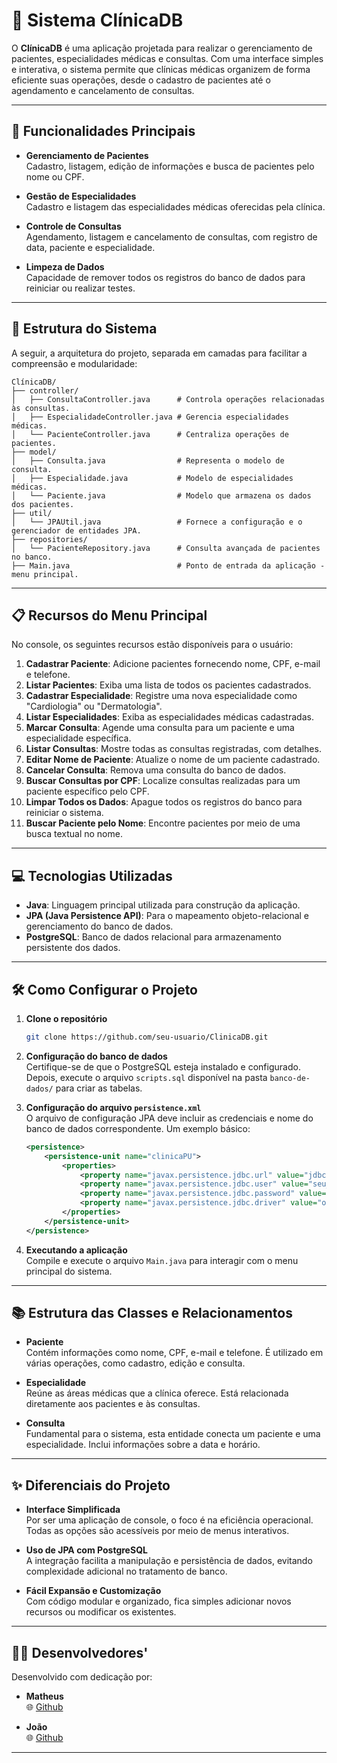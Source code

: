 # 🏥 Sistema ClínicaDB

O **ClínicaDB** é uma aplicação projetada para realizar o gerenciamento de pacientes, especialidades médicas e consultas. Com uma interface simples e interativa, o sistema permite que clínicas médicas organizem de forma eficiente suas operações, desde o cadastro de pacientes até o agendamento e cancelamento de consultas.

---

## 🚀 Funcionalidades Principais

- **Gerenciamento de Pacientes**  
  Cadastro, listagem, edição de informações e busca de pacientes pelo nome ou CPF.

- **Gestão de Especialidades**  
  Cadastro e listagem das especialidades médicas oferecidas pela clínica.

- **Controle de Consultas**  
  Agendamento, listagem e cancelamento de consultas, com registro de data, paciente e especialidade.

- **Limpeza de Dados**  
  Capacidade de remover todos os registros do banco de dados para reiniciar ou realizar testes.

---

## 🔑 Estrutura do Sistema

A seguir, a arquitetura do projeto, separada em camadas para facilitar a compreensão e modularidade:

```plaintext
ClínicaDB/
├── controller/
│   ├── ConsultaController.java      # Controla operações relacionadas às consultas.
│   ├── EspecialidadeController.java # Gerencia especialidades médicas.
│   └── PacienteController.java      # Centraliza operações de pacientes.
├── model/
│   ├── Consulta.java                # Representa o modelo de consulta.
│   ├── Especialidade.java           # Modelo de especialidades médicas.
│   └── Paciente.java                # Modelo que armazena os dados dos pacientes.
├── util/
│   └── JPAUtil.java                 # Fornece a configuração e o gerenciador de entidades JPA.
├── repositories/
│   └── PacienteRepository.java      # Consulta avançada de pacientes no banco.
├── Main.java                        # Ponto de entrada da aplicação - menu principal.

```

---

## 📋 Recursos do Menu Principal

No console, os seguintes recursos estão disponíveis para o usuário:

1. **Cadastrar Paciente**: Adicione pacientes fornecendo nome, CPF, e-mail e telefone.
2. **Listar Pacientes**: Exiba uma lista de todos os pacientes cadastrados.
3. **Cadastrar Especialidade**: Registre uma nova especialidade como "Cardiologia" ou "Dermatologia".
4. **Listar Especialidades**: Exiba as especialidades médicas cadastradas.
5. **Marcar Consulta**: Agende uma consulta para um paciente e uma especialidade específica.
6. **Listar Consultas**: Mostre todas as consultas registradas, com detalhes.
7. **Editar Nome de Paciente**: Atualize o nome de um paciente cadastrado.
8. **Cancelar Consulta**: Remova uma consulta do banco de dados.
9. **Buscar Consultas por CPF**: Localize consultas realizadas para um paciente específico pelo CPF.
10. **Limpar Todos os Dados**: Apague todos os registros do banco para reiniciar o sistema.
11. **Buscar Paciente pelo Nome**: Encontre pacientes por meio de uma busca textual no nome.

---

## 💻 Tecnologias Utilizadas

- **Java**: Linguagem principal utilizada para construção da aplicação.
- **JPA (Java Persistence API)**: Para o mapeamento objeto-relacional e gerenciamento do banco de dados.
- **PostgreSQL**: Banco de dados relacional para armazenamento persistente dos dados.

---

## 🛠️ Como Configurar o Projeto

1. **Clone o repositório**
   ```bash
   git clone https://github.com/seu-usuario/ClinicaDB.git
   ```

2. **Configuração do banco de dados**  
   Certifique-se de que o PostgreSQL esteja instalado e configurado. Depois, execute o arquivo `scripts.sql` disponível na pasta `banco-de-dados/` para criar as tabelas.

3. **Configuração do arquivo `persistence.xml`**  
   O arquivo de configuração JPA deve incluir as credenciais e nome do banco de dados correspondente. Um exemplo básico:

   ```xml
   <persistence>
       <persistence-unit name="clinicaPU">
           <properties>
               <property name="javax.persistence.jdbc.url" value="jdbc:postgresql://localhost:5432/nome_da_clinica"/>
               <property name="javax.persistence.jdbc.user" value="seu_usuario"/>
               <property name="javax.persistence.jdbc.password" value="sua_senha"/>
               <property name="javax.persistence.jdbc.driver" value="org.postgresql.Driver"/>
           </properties>
       </persistence-unit>
   </persistence>
   ```

4. **Executando a aplicação**  
   Compile e execute o arquivo `Main.java` para interagir com o menu principal do sistema.

---

## 📚 Estrutura das Classes e Relacionamentos

- **Paciente**  
  Contém informações como nome, CPF, e-mail e telefone. É utilizado em várias operações, como cadastro, edição e consulta.

- **Especialidade**  
  Reúne as áreas médicas que a clínica oferece. Está relacionada diretamente aos pacientes e às consultas.

- **Consulta**  
  Fundamental para o sistema, esta entidade conecta um paciente e uma especialidade. Inclui informações sobre a data e horário.

---

## ✨ Diferenciais do Projeto

- **Interface Simplificada**  
  Por ser uma aplicação de console, o foco é na eficiência operacional. Todas as opções são acessíveis por meio de menus interativos.

- **Uso de JPA com PostgreSQL**  
  A integração facilita a manipulação e persistência de dados, evitando complexidade adicional no tratamento de banco.

- **Fácil Expansão e Customização**  
  Com código modular e organizado, fica simples adicionar novos recursos ou modificar os existentes.

---

## 👨‍💻 Desenvolvedores'

Desenvolvido com dedicação por:

- **Matheus**  
  🌐 [Github](https://github.com/matheus)

- **João**  
  🌐 [Github](https://github.com/joao)

---

